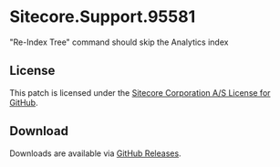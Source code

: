 # Sitecore.Support.95581
&quot;Re-Index Tree&quot; command should skip the Analytics index

## License  
This patch is licensed under the [Sitecore Corporation A/S License for GitHub](https://github.com/sitecoresupport/Sitecore.Support.95581/blob/master/LICENSE).  

## Download  
Downloads are available via [GitHub Releases](https://github.com/sitecoresupport/Sitecore.Support.95581/releases).  
